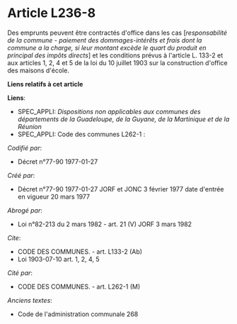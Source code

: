 # Article L236-8

Des emprunts peuvent être contractés d'office dans les cas [*responsabilité de la commune - paiement des dommages-intérêts et
frais dont la commune a la charge, si leur montant excède le quart du produit en principal des impôts directs*] et les
conditions prévus à l'article L. 133-2 et aux articles 1, 2, 4 et 5 de la loi du 10 juillet 1903 sur la construction d'office
des maisons d'école.

**Liens relatifs à cet article**

**Liens**:

  - SPEC_APPLI: *Dispositions non applicables aux communes des départements de la Guadeloupe, de la Guyane, de la Martinique et de la Réunion*
  - SPEC_APPLI: Code des communes L262-1 :

_Codifié par_:

  - Décret n°77-90 1977-01-27

_Créé par_:

  - Décret n°77-90 1977-01-27 JORF et JONC 3 février 1977 date d'entrée en vigueur 20 mars 1977

_Abrogé par_:

  - Loi n°82-213 du 2 mars 1982 - art. 21 (V) JORF 3 mars 1982

_Cite_:

  - CODE DES COMMUNES. - art. L133-2 (Ab)
  - Loi   1903-07-10 art. 1, 2, 4, 5

_Cité par_:

  - CODE DES COMMUNES. - art. L262-1 (M)

_Anciens textes_:

  - Code de l'administration communale 268
